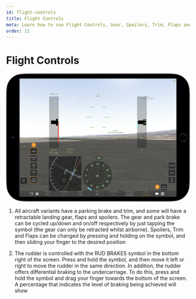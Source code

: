 ```yaml
---
id: flight-controls
title: Flight Controls
meta: Learn how to use Flight Controls, Gear, Spoilers, Trim, Flaps and Brakes in Infinite Flight.
order: 11
---
```


# Flight Controls

![Flight Controls](_images/manual/frames/flight-controls.png)



1. All aircraft variants have a parking brake and trim, and some will have a retractable landing gear, flaps and spoilers. The gear and park brake can be cycled up/down and on/off respectively by just tapping the symbol (the gear can only be retracted whilst airborne). Spoilers, Trim and Flaps can be changed by pressing and holding on the symbol, and then sliding your finger to the desired position

   

2. The rudder is controlled with the RUD BRAKES symbol in the bottom right of the screen. Press and hold the symbol, and then move it left or right to move the rudder in the same direction. In addition, the rudder offers differential braking to the undercarriage. To do this, press and hold the symbol and drag your finger towards the bottom of the screen. A percentage that indicates the level of braking being achieved will show

